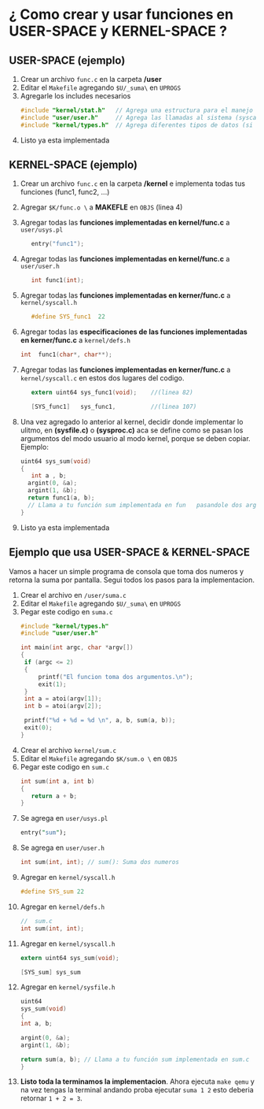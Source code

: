 # ¿ Como crear y usar funciones en USER-SPACE y KERNEL-SPACE ?

## USER-SPACE (ejemplo)
1. Crear un archivo `func.c` en la carpeta **/user**
2. Editar el `Makefile` agregando `$U/_suma\` en `UPROGS`
3. Agregarle los includes necesarios
   ``` c
   #include "kernel/stat.h"   // Agrega una estructura para el manejo de archivos, directorios, etc.
   #include "user/user.h"     // Agrega las llamadas al sistema (syscalls del kernel).
   #include "kernel/types.h"  // Agrega diferentes tipos de datos (si usas user.h, debes agregarla sí o sí).
   ```
4. Listo ya esta implementada


## KERNEL-SPACE (ejemplo)
1. Crear un archivo `func.c` en la carpeta **/kernel** e implementa todas tus funciones (func1, func2, ...)
2. Agregar `$K/func.o \` a **MAKEFLE** en `OBJS` (linea 4)
3. Agregar todas las **funciones implementadas en kernel/func.c** a `user/usys.pl`    
   ``` c 
      entry("func1");     
   ```
4. Agregar todas las **funciones implementadas en kernel/func.c** a `user/user.h`      
   ``` c 
      int func1(int);    
   ```
5. Agregar todas las **funciones implementadas en kerner/func.c** a `kernel/syscall.h`   
   ``` c  
      #define SYS_func1  22 
   ```       
6. Agregar todas las **especificaciones de las funciones implementadas en kerner/func.c**  a `kernel/defs.h`
    ``` c 
    int  func1(char*, char**); 
    ```
7. Agregar todas las **funciones implementadas en kerner/func.c** a `kernel/syscall.c` en estos dos lugares del codigo.   
   ``` c
      extern uint64 sys_func1(void);    //(linea 82) 
      ```
   ``` c
      [SYS_func1]   sys_func1,          //(linea 107)
      ```
8. Una vez agregado lo anterior al kernel, decidir donde implementar lo ulitmo, en **(sysfile.c)** o **(sysproc.c)** aca se define como se pasan los argumentos del modo usuario al modo kernel, porque se deben copiar. Ejemplo:

   ``` c
   uint64 sys_sum(void)
   {
      int a , b;     
     argint(0, &a);
     argint(1, &b);    
     return func1(a, b); 
     // Llama a tu función sum implementada en fun   pasandole dos argumentos
   }
   ```
9. Listo ya esta implementada


## Ejemplo que usa USER-SPACE & KERNEL-SPACE
Vamos a hacer un simple programa de consola que toma dos numeros y retorna la suma por pantalla. Segui todos los pasos para la implementacion.

1. Crear el archivo en `/user/suma.c`
2. Editar el `Makefile` agregando `$U/_suma\` en `UPROGS`
3. Pegar este codigo en `suma.c`
   ``` c
   #include "kernel/types.h"
   #include "user/user.h"

   int main(int argc, char *argv[])
   {
    if (argc <= 2)
    {
        printf("El funcion toma dos argumentos.\n");
        exit(1);
    }
    int a = atoi(argv[1]);
    int b = atoi(argv[2]);

    printf("%d + %d = %d \n", a, b, sum(a, b));
    exit(0);
   }
   ```
4. Crear el archivo `kernel/sum.c`
5. Editar el `Makefile` agregando `$K/sum.o \` en `OBJS`
6. Pegar este codigo en `sum.c`
   ``` c
   int sum(int a, int b)
   {
      return a + b;
   }
   ```
7. Se agrega en `user/usys.pl` 
   ``` pl
   entry("sum");
   ```
8. Se agrega en `user/user.h` 
   ``` c
   int sum(int, int); // sum(): Suma dos numeros
   ```
9. Agregar en `kernel/syscall.h`
    ``` c
    #define SYS_sum 22
    ```
10. Agregar en `kernel/defs.h`
    ``` c
    //  sum.c
    int sum(int, int);
    ```
11. Agregar en `kernel/syscall.h`
    ``` c
    extern uint64 sys_sum(void);
    ```
    ``` c
    [SYS_sum] sys_sum
    ```
12. Agregar en `kernel/sysfile.h`
    ``` c
    uint64
    sys_sum(void)
    {
    int a, b;

    argint(0, &a);
    argint(1, &b);

    return sum(a, b); // Llama a tu función sum implementada en sum.c
    }
    ```
13. **Listo toda la terminamos la implementacion**. Ahora ejecuta `make qemu` y na vez tengas la terminal andando proba ejecutar `suma 1 2` esto deberia retornar `1 + 2 = 3`. 